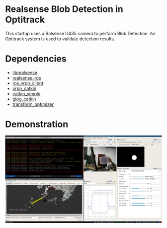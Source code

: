# Realsense Blob Detection in Optitrack

This startup uses a Ralsense D435 camera to perform Blob Detection. An Optitrack
system is used to validate detection results.

# Dependencies

* [librealsense](https://github.com/IntelRealSense/librealsense)
* [realsense-ros](https://github.com/IntelRealSense/realsense-ros)
* [ros_vrpn_client](https://github.com/ethz-asl/ros_vrpn_client)
* [vrpn_catkin](https://github.com/ethz-asl/vrpn_catkin)
* [catkin_simple](https://github.com/catkin/catkin_simple)
* [glog_catkin](https://github.com/ethz-asl/glog_catkin)
* [transform_optimizer](https://github.com/lmark1/transform_optimizer)

# Demonstration

<p float="left">
    <img src="../../.fig/realsense_blob.png" width="1000" title="Windturbine ICP." />
</p>